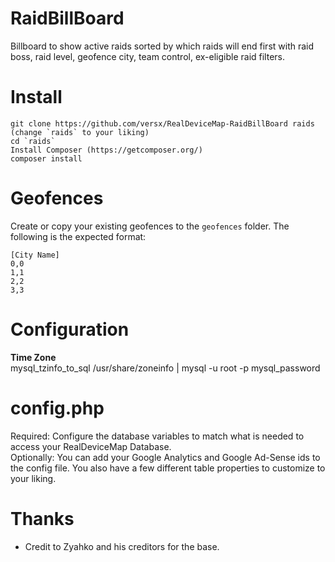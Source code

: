 # RaidBillBoard  
Billboard to show active raids sorted by which raids will end first with raid boss, raid level, geofence city, team control, ex-eligible raid filters.  

# Install  
```  
git clone https://github.com/versx/RealDeviceMap-RaidBillBoard raids (change `raids` to your liking)  
cd `raids`  
Install Composer (https://getcomposer.org/)  
composer install
```

# Geofences  
Create or copy your existing geofences to the `geofences` folder. The following is the expected format:   
```
[City Name]  
0,0  
1,1  
2,2  
3,3  
```

# Configuration  
**Time Zone**  
mysql_tzinfo_to_sql /usr/share/zoneinfo | mysql -u root -p mysql_password  

# config.php  
Required: Configure the database variables to match what is needed to access your RealDeviceMap Database.  
Optionally: You can add your Google Analytics and Google Ad-Sense ids to the config file. You also have a few different table properties to customize to your liking.  

# Thanks  
- Credit to Zyahko and his creditors for the base.  
